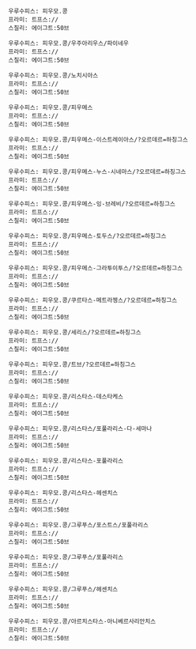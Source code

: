 
```쿠스통-프라메스
우루수피스: 피우모.콩
프라미: 트프스://
스칠리: 에이그트:50브
```

```쿠스통-프라메스
우루수피스: 피우모.콩/우주아리우스/파이네우
프라미: 트프스://
스칠리: 에이그트:50브
```

```쿠스통-프라메스
우루수피스: 피우모.콩/노치시아스
프라미: 트프스://
스칠리: 에이그트:50브
```

```쿠스통-프라메스
우루수피스: 피우모.콩/피우메스
프라미: 트프스://
스칠리: 에이그트:50브
```

```쿠스통-프라메스
우루수피스: 피우모.콩/피우메스-이스트레이아스/?오르데르=하칭그스
프라미: 트프스://
스칠리: 에이그트:50브
```

```쿠스통-프라메스
우루수피스: 피우모.콩/피우메스-누스-시네마스/?오르데르=하칭그스
프라미: 트프스://
스칠리: 에이그트:50브
```

```쿠스통-프라메스
우루수피스: 피우모.콩/피우메스-잉-브레비/?오르데르=하칭그스
프라미: 트프스://
스칠리: 에이그트:50브
```

```쿠스통-프라메스
우루수피스: 피우모.콩/피우메스-토두스/?오르데르=하칭그스
프라미: 트프스://
스칠리: 에이그트:50브
```

```쿠스통-프라메스
우루수피스: 피우모.콩/피우메스-그라투이투스/?오르데르=하칭그스
프라미: 트프스://
스칠리: 에이그트:50브
```

```쿠스통-프라메스
우루수피스: 피우모.콩/쿠르타스-메트라젱스/?오르데르=하칭그스
프라미: 트프스://
스칠리: 에이그트:50브
```

```쿠스통-프라메스
우루수피스: 피우모.콩/세리스/?오르데르=하칭그스
프라미: 트프스://
스칠리: 에이그트:50브
```

```쿠스통-프라메스
우루수피스: 피우모.콩/트브/?오르데르=하칭그스
프라미: 트프스://
스칠리: 에이그트:50브
```

```쿠스통-프라메스
우루수피스: 피우모.콩/리스타스-데스타케스
프라미: 트프스://
스칠리: 에이그트:50브
```

```쿠스통-프라메스
우루수피스: 피우모.콩/리스타스/포풀라리스-다-세마나
프라미: 트프스://
스칠리: 에이그트:50브
```

```쿠스통-프라메스
우루수피스: 피우모.콩/리스타스-포풀라리스
프라미: 트프스://
스칠리: 에이그트:50브
```

```쿠스통-프라메스
우루수피스: 피우모.콩/리스타스-헤센치스
프라미: 트프스://
스칠리: 에이그트:50브
```

```쿠스통-프라메스
우루수피스: 피우모.콩/그루푸스/포스트스/포풀라리스
프라미: 트프스://
스칠리: 에이그트:50브
```

```쿠스통-프라메스
우루수피스: 피우모.콩/그루푸스/포풀라리스
프라미: 트프스://
스칠리: 에이그트:50브
```

```쿠스통-프라메스
우루수피스: 피우모.콩/그루푸스/헤센치스
프라미: 트프스://
스칠리: 에이그트:50브
```

```쿠스통-프라메스
우루수피스: 피우모.콩/아르치스타스-아니베르사리안치스
프라미: 트프스://
스칠리: 에이그트:50브
```
